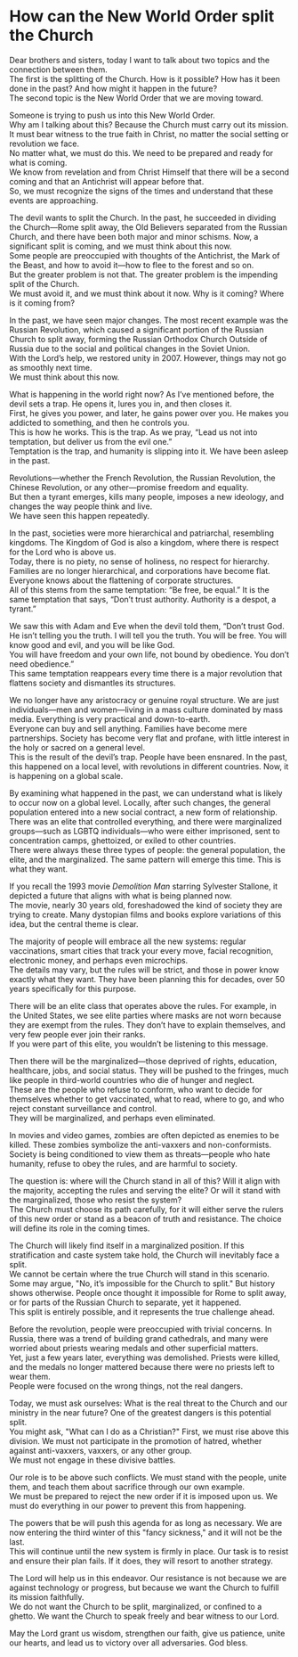 # How can the New World Order split the Church

Dear brothers and sisters, today I want to talk about two topics and the connection between them.  
The first is the splitting of the Church. How is it possible? How has it been done in the past? And how might it happen in the future?  
The second topic is the New World Order that we are moving toward.  

Someone is trying to push us into this New World Order.  
Why am I talking about this? Because the Church must carry out its mission.  
It must bear witness to the true faith in Christ, no matter the social setting or revolution we face.  
No matter what, we must do this. We need to be prepared and ready for what is coming.  
We know from revelation and from Christ Himself that there will be a second coming and that an Antichrist will appear before that.  
So, we must recognize the signs of the times and understand that these events are approaching.  

The devil wants to split the Church. In the past, he succeeded in dividing the Church—Rome split away, the Old Believers separated from the Russian Church, and there have been both major and minor schisms. Now, a significant split is coming, and we must think about this now.  
Some people are preoccupied with thoughts of the Antichrist, the Mark of the Beast, and how to avoid it—how to flee to the forest and so on.  
But the greater problem is not that. The greater problem is the impending split of the Church.  
We must avoid it, and we must think about it now. Why is it coming? Where is it coming from?  

In the past, we have seen major changes. The most recent example was the Russian Revolution, which caused a significant portion of the Russian Church to split away, forming the Russian Orthodox Church Outside of Russia due to the social and political changes in the Soviet Union.  
With the Lord’s help, we restored unity in 2007. However, things may not go as smoothly next time.  
We must think about this now.  

What is happening in the world right now? As I’ve mentioned before, the devil sets a trap. He opens it, lures you in, and then closes it.  
First, he gives you power, and later, he gains power over you. He makes you addicted to something, and then he controls you.  
This is how he works. This is the trap. As we pray, “Lead us not into temptation, but deliver us from the evil one.”  
Temptation is the trap, and humanity is slipping into it. We have been asleep in the past.  

Revolutions—whether the French Revolution, the Russian Revolution, the Chinese Revolution, or any other—promise freedom and equality.  
But then a tyrant emerges, kills many people, imposes a new ideology, and changes the way people think and live.  
We have seen this happen repeatedly.  

In the past, societies were more hierarchical and patriarchal, resembling kingdoms. The Kingdom of God is also a kingdom, where there is respect for the Lord who is above us.  
Today, there is no piety, no sense of holiness, no respect for hierarchy. Families are no longer hierarchical, and corporations have become flat. Everyone knows about the flattening of corporate structures.  
All of this stems from the same temptation: “Be free, be equal.” It is the same temptation that says, “Don’t trust authority. Authority is a despot, a tyrant.”  

We saw this with Adam and Eve when the devil told them, “Don’t trust God. He isn’t telling you the truth. I will tell you the truth. You will be free. You will know good and evil, and you will be like God.  
You will have freedom and your own life, not bound by obedience. You don’t need obedience.”  
This same temptation reappears every time there is a major revolution that flattens society and dismantles its structures.

We no longer have any aristocracy or genuine royal structure. We are just individuals—men and women—living in a mass culture dominated by mass media. Everything is very practical and down-to-earth.  
Everyone can buy and sell anything. Families have become mere partnerships. Society has become very flat and profane, with little interest in the holy or sacred on a general level.  
This is the result of the devil’s trap. People have been ensnared. In the past, this happened on a local level, with revolutions in different countries. Now, it is happening on a global scale.  

By examining what happened in the past, we can understand what is likely to occur now on a global level. Locally, after such changes, the general population entered into a new social contract, a new form of relationship.  
There was an elite that controlled everything, and there were marginalized groups—such as LGBTQ individuals—who were either imprisoned, sent to concentration camps, ghettoized, or exiled to other countries.  
There were always these three types of people: the general population, the elite, and the marginalized. The same pattern will emerge this time. This is what they want.  

If you recall the 1993 movie *Demolition Man* starring Sylvester Stallone, it depicted a future that aligns with what is being planned now.  
The movie, nearly 30 years old, foreshadowed the kind of society they are trying to create. Many dystopian films and books explore variations of this idea, but the central theme is clear.  

The majority of people will embrace all the new systems: regular vaccinations, smart cities that track your every move, facial recognition, electronic money, and perhaps even microchips.  
The details may vary, but the rules will be strict, and those in power know exactly what they want. They have been planning this for decades, over 50 years specifically for this purpose.  

There will be an elite class that operates above the rules. For example, in the United States, we see elite parties where masks are not worn because they are exempt from the rules. They don’t have to explain themselves, and very few people ever join their ranks.  
If you were part of this elite, you wouldn’t be listening to this message.  

Then there will be the marginalized—those deprived of rights, education, healthcare, jobs, and social status. They will be pushed to the fringes, much like people in third-world countries who die of hunger and neglect.  
These are the people who refuse to conform, who want to decide for themselves whether to get vaccinated, what to read, where to go, and who reject constant surveillance and control.  
They will be marginalized, and perhaps even eliminated.  

In movies and video games, zombies are often depicted as enemies to be killed. These zombies symbolize the anti-vaxxers and non-conformists. Society is being conditioned to view them as threats—people who hate humanity, refuse to obey the rules, and are harmful to society.  

The question is: where will the Church stand in all of this? Will it align with the majority, accepting the rules and serving the elite? Or will it stand with the marginalized, those who resist the system?  
The Church must choose its path carefully, for it will either serve the rulers of this new order or stand as a beacon of truth and resistance. The choice will define its role in the coming times.

The Church will likely find itself in a marginalized position. If this stratification and caste system take hold, the Church will inevitably face a split.  
We cannot be certain where the true Church will stand in this scenario. Some may argue, "No, it’s impossible for the Church to split." But history shows otherwise. People once thought it impossible for Rome to split away, or for parts of the Russian Church to separate, yet it happened.  
This split is entirely possible, and it represents the true challenge ahead.  

Before the revolution, people were preoccupied with trivial concerns. In Russia, there was a trend of building grand cathedrals, and many were worried about priests wearing medals and other superficial matters.  
Yet, just a few years later, everything was demolished. Priests were killed, and the medals no longer mattered because there were no priests left to wear them.  
People were focused on the wrong things, not the real dangers.  

Today, we must ask ourselves: What is the real threat to the Church and our ministry in the near future? One of the greatest dangers is this potential split.  
You might ask, "What can I do as a Christian?" First, we must rise above this division. We must not participate in the promotion of hatred, whether against anti-vaxxers, vaxxers, or any other group.  
We must not engage in these divisive battles.  

Our role is to be above such conflicts. We must stand with the people, unite them, and teach them about sacrifice through our own example.  
We must be prepared to reject the new order if it is imposed upon us. We must do everything in our power to prevent this from happening.  

The powers that be will push this agenda for as long as necessary. We are now entering the third winter of this "fancy sickness," and it will not be the last.  
This will continue until the new system is firmly in place. Our task is to resist and ensure their plan fails. If it does, they will resort to another strategy.  

The Lord will help us in this endeavor. Our resistance is not because we are against technology or progress, but because we want the Church to fulfill its mission faithfully.  
We do not want the Church to be split, marginalized, or confined to a ghetto. We want the Church to speak freely and bear witness to our Lord.  

May the Lord grant us wisdom, strengthen our faith, give us patience, unite our hearts, and lead us to victory over all adversaries. God bless.

